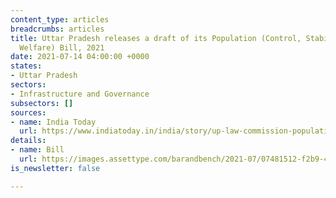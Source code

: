 ```yaml
---
content_type: articles
breadcrumbs: articles
title: Uttar Pradesh releases a draft of its Population (Control, Stabilization and
  Welfare) Bill, 2021
date: 2021-07-14 04:00:00 +0000
states:
- Uttar Pradesh
sectors:
- Infrastructure and Governance
subsectors: []
sources:
- name: India Today
  url: https://www.indiatoday.in/india/story/up-law-commission-population-control-bill-govt-jobs-2-children-1826357-2021-07-10
details:
- name: Bill
  url: https://images.assettype.com/barandbench/2021-07/07481512-f2b9-4a79-8853-5fee01bd1585/UP_Population_Control_Bill.pdf
is_newsletter: false

---
```

